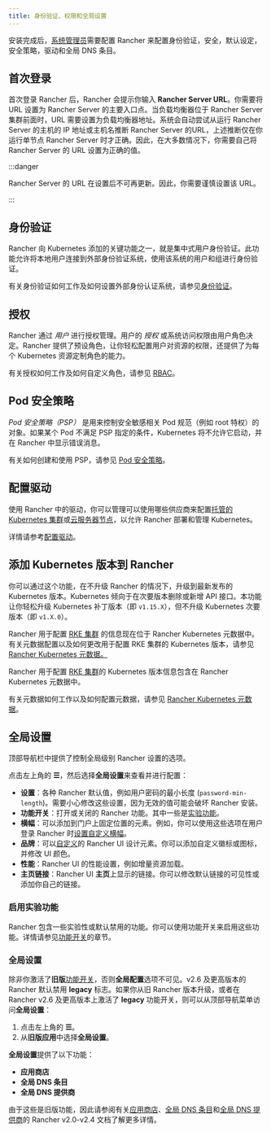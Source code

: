 ```yaml
---
title: 身份验证、权限和全局设置
---
```


安装完成后，[系统管理员](../how-to-guides/new-user-guides/authentication-permissions-and-global-configuration/manage-role-based-access-control-rbac/global-permissions.md)需要配置 Rancher 来配置身份验证，安全，默认设定，安全策略，驱动和全局 DNS 条目。

## 首次登录

首次登录 Rancher 后，Rancher 会提示你输入 **Rancher Server URL**。你需要将 URL 设置为 Rancher Server 的主要入口点。当负载均衡器位于 Rancher Server 集群前面时，URL 需要设置为负载均衡器地址。系统会自动尝试从运行 Rancher Server 的主机的 IP 地址或主机名推断 Rancher Server 的URL，上述推断仅在你运行单节点 Rancher Server 时才正确。因此，在大多数情况下，你需要自己将 Rancher Server 的 URL 设置为正确的值。

:::danger

Rancher Server 的 URL 在设置后不可再更新。因此，你需要谨慎设置该 URL。

:::

## 身份验证

Rancher 向 Kubernetes 添加的关键功能之一，就是集中式用户身份验证。此功能允许将本地用户连接到外部身份验证系统，使用该系统的用户和组进行身份验证。

有关身份验证如何工作及如何设置外部身份认证系统，请参见[身份验证](authentication-config.md)。

## 授权

Rancher 通过 _用户_ 进行授权管理。用户的 _授权_ 或系统访问权限由用户角色决定。Rancher 提供了预设角色，让你轻松配置用户对资源的权限，还提供了为每个 Kubernetes 资源定制角色的能力。

有关授权如何工作及如何自定义角色，请参见 [RBAC](manage-role-based-access-control-rbac.md)。

## Pod 安全策略

_Pod 安全策略（PSP）_ 是用来控制安全敏感相关 Pod 规范（例如 root 特权）的对象。如果某个 Pod 不满足 PSP 指定的条件，Kubernetes 将不允许它启动，并在 Rancher 中显示错误消息。

有关如何创建和使用 PSP，请参见 [Pod 安全策略](../how-to-guides/new-user-guides/authentication-permissions-and-global-configuration/create-pod-security-policies.md)。

## 配置驱动

使用 Rancher 中的驱动，你可以管理可以使用哪些供应商来配置[托管的 Kubernetes 集群](set-up-clusters-from-hosted-kubernetes-providers.md)或[云服务器节点](use-new-nodes-in-an-infra-provider.md)，以允许 Rancher 部署和管理 Kubernetes。

详情请参考[配置驱动](about-provisioning-drivers.md)。

## 添加 Kubernetes 版本到 Rancher

你可以通过这个功能，在不升级 Rancher 的情况下，升级到最新发布的 Kubernetes 版本。Kubernetes 倾向于在次要版本删除或新增 API 接口。本功能让你轻松升级 Kubernetes 补丁版本（即 `v1.15.X`），但不升级 Kubernetes 次要版本（即 `v1.X.0`）。

Rancher 用于配置 [RKE 集群](launch-kubernetes-with-rancher.md) 的信息现在位于 Rancher Kubernetes 元数据中。有关元数据配置以及如何更改用于配置 RKE 集群的 Kubernetes 版本，请参见 [Rancher Kubernetes 元数据。](../getting-started/installation-and-upgrade/upgrade-kubernetes-without-upgrading-rancher.md)

Rancher 用于配置 [RKE 集群](launch-kubernetes-with-rancher.md)的 Kubernetes 版本信息包含在 Rancher Kubernetes 元数据中。

有关元数据如何工作以及如何配置元数据，请参见 [Rancher Kubernetes 元数据](../getting-started/installation-and-upgrade/upgrade-kubernetes-without-upgrading-rancher.md)。

## 全局设置

顶部导航栏中提供了控制全局级别 Rancher 设置的选项。

点击左上角的 **☰**，然后选择**全局设置**来查看并进行配置：

- **设置**：各种 Rancher 默认值，例如用户密码的最小长度 (`password-min-length`)。需要小心修改这些设置，因为无效的值可能会破坏 Rancher 安装。
- **功能开关**：打开或关闭的 Rancher 功能。其中一些是[实验功能](#启用实验功能)。
- **横幅**：可以添加到门户上固定位置的元素。例如，你可以使用这些选项在用户登录 Rancher 时[设置自定义横幅](../how-to-guides/new-user-guides/authentication-permissions-and-global-configuration/custom-branding.md#固定横幅)。
- **品牌**：可以[自定义](../how-to-guides/new-user-guides/authentication-permissions-and-global-configuration/custom-branding.md)的 Rancher UI 设计元素。你可以添加自定义徽标或图标，并修改 UI 颜色。
- **性能**：Rancher UI 的性能设置，例如增量资源加载。
- **主页链接**：Rancher UI **主页**上显示的链接。你可以修改默认链接的可见性或添加你自己的链接。

### 启用实验功能

Rancher 包含一些实验性或默认禁用的功能。你可以使用功能开关来启用这些功能。详情请参见[功能开关](enable-experimental-features.md)的章节。

### 全局设置

除非你激活了**旧版**[功能开关](enable-experimental-features.md)，否则**全局配置**选项不可见。v2.6 及更高版本的 Rancher 默认禁用 **legacy** 标志。如果你从旧 Rancher 版本升级，或者在 Rancher v2.6 及更高版本上激活了 **legacy** 功能开关，则可以从顶部导航菜单访问**全局设置**：

1. 点击左上角的 **☰**。
1. 从**旧版应用**中选择**全局设置**。

**全局设置**提供了以下功能：

- **应用商店**
- **全局 DNS 条目**
- **全局 DNS 提供商**

由于这些是旧版功能，因此请参阅有关[应用商店](/versioned_docs/version-2.0-2.4/pages-for-subheaders/helm-charts-in-rancher.md)、[全局 DNS 条目](/versioned_docs/version-2.0-2.4/how-to-guides/new-user-guides/helm-charts-in-rancher/globaldns.md#adding-a-global-dns-entry)和[全局 DNS 提供商](/versioned_docs/version-2.0-2.4/how-to-guides/new-user-guides/helm-charts-in-rancher/globaldns.md#editing-a-global-dns-provider)的 Rancher v2.0-v2.4 文档了解更多详情。